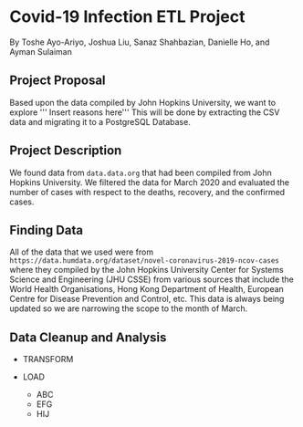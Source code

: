 # Covid-19 Infection ETL Project
By Toshe Ayo-Ariyo, Joshua Liu, Sanaz Shahbazian, Danielle Ho, and Ayman Sulaiman

## Project Proposal
Based upon the data compiled by John Hopkins University, we want to explore ''' Insert reasons here'''
This will be done by extracting the CSV data and migrating it to a PostgreSQL Database.  

## Project Description
We found data from `data.data.org` that had been compiled from John Hopkins University.  We filtered the data for March 2020 and evaluated the number of cases with respect to the deaths, recovery, and the confirmed cases.  

## Finding Data
All of the data that we used were from `https://data.humdata.org/dataset/novel-coronavirus-2019-ncov-cases` where they compiled by the John Hopkins University Center for Systems Science and Engineering (JHU CSSE) from various sources that include the World Health Organisations, Hong Kong Department of Health, European Centre for Disease Prevention and Control, etc.  This data is always being updated so we are narrowing the scope to the month of March.

## Data Cleanup and Analysis

* TRANSFORM

* LOAD
    * ABC
    * EFG
    * HIJ